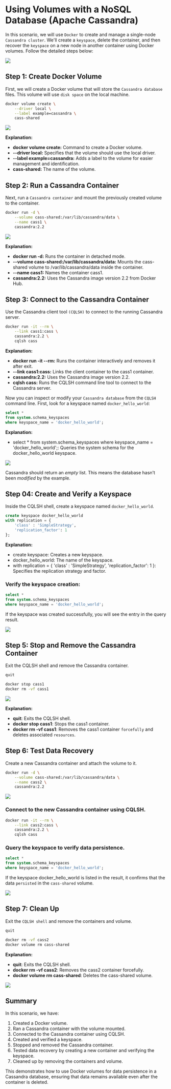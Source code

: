 # Using Volumes with a NoSQL Database (Apache Cassandra)

In this scenario, we will use `Docker` to create and manage a single-node `Cassandra cluster`. We'll create a `keyspace`, delete the container, and then recover the `keyspace` on a new node in another container using Docker volumes. Follow the detailed steps below:

![](./images/overview.png)

## Step 1: Create Docker Volume

First, we will create a Docker volume that will store the `Cassandra database` files. This volume will use `disk space` on the local machine.

```bash
docker volume create \
    --driver local \
    --label example=cassandra \
    cass-shared
```

![](./images/1.png)

**Explanation:** 

- **docker volume create:** Command to create a Docker volume.
- **--driver local:** Specifies that the volume should use the local driver.
- **--label example=cassandra:** Adds a label to the volume for easier management and identification.
- **cass-shared:** The name of the volume.

## Step 2: Run a Cassandra Container

Next, run a `Cassandra container` and mount the previously created volume to the container.

```bash
docker run -d \
    --volume cass-shared:/var/lib/cassandra/data \
    --name cass1 \
    cassandra:2.2
```
![](./images/2.png)

**Explanation:**

- **docker run -d:** Runs the container in detached mode.
- **--volume cass-shared:/var/lib/cassandra/data:** Mounts the cass-shared volume to /var/lib/cassandra/data inside the container.
- **--name cass1:** Names the container cass1.
- **cassandra:2.2:** Uses the Cassandra image version 2.2 from Docker Hub.

## Step 3: Connect to the Cassandra Container

Use the Cassandra client tool `(CQLSH)` to connect to the running Cassandra server.

```bash
docker run -it --rm \
    --link cass1:cass \
    cassandra:2.2 \
    cqlsh cass
```

**Explanation:**

- **docker run -it --rm:** Runs the container interactively and removes it after exit.
- **--link cass1:cass:** Links the client container to the cass1 container.
- **cassandra:2.2:** Uses the Cassandra image version 2.2.
- **cqlsh cass:** Runs the CQLSH command line tool to connect to the Cassandra server.

Now you can inspect or modify your `Cassandra database` from the `CQLSH` command line. First, look for a keyspace named `docker_hello_world`:

```sql
select *
from system.schema_keyspaces
where keyspace_name = 'docker_hello_world';
```

**Explanation:**

- select * from system.schema_keyspaces where keyspace_name = 'docker_hello_world';: Queries the system schema for the docker_hello_world keyspace.

![](./images/3.png)

Cassandra should return an *empty* list. This means the database hasn’t been *modified* by the example.

## Step 04: Create and Verify a Keyspace

Inside the CQLSH shell, create a keyspace named `docker_hello_world`.

```sql
create keyspace docker_hello_world
with replication = {
    'class' : 'SimpleStrategy',
    'replication_factor': 1
};
```

**Explanation:**

- create keyspace: Creates a new keyspace.
- docker_hello_world: The name of the keyspace.
- with replication = { 'class' : 'SimpleStrategy', 'replication_factor': 1 }: Specifies the replication strategy and factor.

### Verify the keyspace creation:

```sql
select *
from system.schema_keyspaces
where keyspace_name = 'docker_hello_world';
```

If the keyspace was created successfully, you will see the entry in the query result.

![](./images/4.png)

## Step 5: Stop and Remove the Cassandra Container

Exit the CQLSH shell and remove the Cassandra container.

```bash
quit
```

```bash
docker stop cass1
docker rm -vf cass1
```

![](./images/5.png)

**Explanation:**

- **quit**: Exits the CQLSH shell.
- **docker stop cass1**: Stops the cass1 container.
- **docker rm -vf cass1**: Removes the cass1 container `forcefully` and deletes associated `resources`.

## Step 6: Test Data Recovery

Create a new Cassandra container and attach the volume to it.

```bash
docker run -d \
    --volume cass-shared:/var/lib/cassandra/data \
    --name cass2 \
    cassandra:2.2
```

![](./images/6.1.png)

### Connect to the new Cassandra container using CQLSH.

```bash
docker run -it --rm \
    --link cass2:cass \
    cassandra:2.2 \
    cqlsh cass
```

### Query the keyspace to verify data persistence.

```sql
select *
from system.schema_keyspaces
where keyspace_name = 'docker_hello_world';
```

If the keyspace docker_hello_world is listed in the result, it confirms that the data `persisted` in the `cass-shared` volume.

![](./images/7.png)

## Step 7: Clean Up

Exit the `CQLSH shell` and remove the containers and volume.

```bash
quit
```

```bash
docker rm -vf cass2
docker volume rm cass-shared
```

**Explanation:**

- **quit**: Exits the CQLSH shell.
- **docker rm -vf cass2**: Removes the cass2 container forcefully.
- **docker volume rm cass-shared**: Deletes the cass-shared volume.

![](./images/8.png)

## Summary

In this scenario, we have:
1. Created a Docker volume.
2. Ran a Cassandra container with the volume mounted.
3. Connected to the Cassandra container using CQLSH.
4. Created and verified a keyspace.
5. Stopped and removed the Cassandra container.
6. Tested data recovery by creating a new container and verifying the keyspace.
7. Cleaned up by removing the containers and volume.

This demonstrates how to use Docker volumes for data persistence in a Cassandra database, ensuring that data remains available even after the container is deleted.